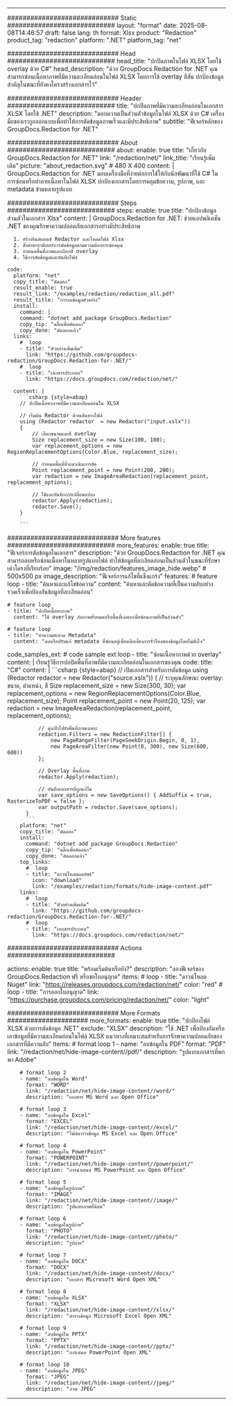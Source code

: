 
---
############################# Static ############################
layout: "format"
date:  2025-08-08T14:46:57
draft: false
lang: th
format: Xlsx
product: "Redaction"
product_tag: "redaction"
platform: ".NET"
platform_tag: "net"

############################# Head ############################
head_title: "ปกปิดภาพในไฟล์ XLSX โดยใช้ overlay ด้วย C#"
head_description: "ด้วย GroupDocs.Redaction for .NET คุณสามารถซ่อนเนื้อหาภาพที่มีความละเอียดอ่อนในไฟล์ XLSX โดยการใช้ overlay สีสัน ปกป้องข้อมูลสำคัญในขณะที่ยังคงโครงสร้างเอกสารไว้"

############################# Header ############################
title: "ปกปิดภาพที่มีความละเอียดอ่อนในเอกสาร XLSX โดยใช้ .NET" 
description: "มอบความเป็นส่วนตัวข้อมูลในไฟล์ XLSX ด้วย C# เครื่องมือของเราถูกออกแบบเพื่อทำให้การตัดข้อมูลภาพเร็วและมีประสิทธิภาพ"
subtitle: "ฟีเจอร์หลักของ GroupDocs.Redaction for .NET" 

############################# About ############################
about:
    enable: true
    title: "เกี่ยวกับ GroupDocs.Redaction for .NET"
    link: "/redaction/net/"
    link_title: "เรียนรู้เพิ่มเติม"
    picture: "about_redaction.svg" # 480 X 400
    content: |
       GroupDocs.Redaction for .NET มอบเครื่องมือที่ง่ายต่อการใช้ให้กับนักพัฒนาที่ใช้ C# ในการซ่อนหรือทำลายเนื้อหาในไฟล์ XLSX ปกป้องเอกสารโดยการคลุมข้อความ, รูปภาพ, และ metadata ข้ามหลายรูปแบบ

############################# Steps ############################
steps:
    enable: true
    title: "ปกป้องข้อมูลส่วนตัวในเอกสาร Xlsx"
    content: |
      GroupDocs.Redaction for .NET: ช่วยแอปพลิเคชัน .NET ของคุณรักษาความปลอดภัยเอกสารอย่างมีประสิทธิภาพ
      
      1. สร้างอินสแตนซ์ Redactor และโหลดไฟล์ Xlsx
      2. ตั้งค่าพารามิเตอร์การตัดข้อมูลตามความต้องการของคุณ
      3. กำหนดพื้นที่ภาพและเลือกสี overlay
      4. ใช้การตัดข้อมูลและบันทึกไฟล์
   
    code:
      platform: "net"
      copy_title: "คัดลอก"
      result_enable: true
      result_link: "/examples/redaction/redaction_all.pdf"
      result_title: "การลบข้อมูลตัวอย่าง"
      install:
        command: |
        command: "dotnet add package GroupDocs.Redaction"
        copy_tip: "คลิ๊กเพื่อคัดลอก"
        copy_done: "คัดลอกแล้ว"
      links:
        #  loop
        - title: "ตัวอย่างเพิ่มเติม"
          link: "https://github.com/groupdocs-redaction/GroupDocs.Redaction-for-.NET/"
        #  loop
        - title: "เอกสารประกอบ"
          link: "https://docs.groupdocs.com/redaction/net/"
          
      content: |
        ```csharp {style=abap}
        // ปกปิดเนื้อหาภาพที่มีความละเอียดอ่อนใน XLSX

        // เริ่มต้น Redactor ด้วยเส้นทางไฟล์
        using (Redactor redactor  = new Redactor("input.xslx"))
        {
            // เลือกขนาดและสี overlay
            Size replacement_size = new Size(100, 100);
            var replacement_options = new RegionReplacementOptions(Color.Blue, replacement_size);

            // กำหนดพื้นที่ที่จะดำเนินการตัด
            Point replacement_point = new Point(200, 200);
            var redaction = new ImageAreaRedaction(replacement_point, replacement_options);
            
            // ใช้และบันทึกการเปลี่ยนแปลง
            redactor.Apply(redaction);
            redactor.Save();
        }
        
        ```            


############################# More features ############################
more_features:
  enable: true
  title: "ฟีเจอร์การตัดข้อมูลในเอกสาร"
  description: "ด้วย GroupDocs.Redaction for .NET คุณสามารถลบหรือซ่อนเนื้อหาในหลายรูปแบบไฟล์ ทำให้ข้อมูลที่ละเอียดอ่อนเป็นส่วนตัวในขณะที่รักษาเค้าโครงที่เรียบร้อย"
  image: "/img/redaction/features_image_hide.webp" # 500x500 px
  image_description: "ฟีเจอร์การแก้ไขที่แข็งแกร่ง"
  features:
    # feature loop
    - title: "ค้นหาและแก้ไขข้อความ"
      content: "ค้นหาและตัดข้อความที่เป็นความลับอย่างรวดเร็วเพื่อป้องกันข้อมูลที่ละเอียดอ่อน"

    # feature loop
    - title: "ปกปิดเนื้อหาภาพ"
      content: "ใช้ overlay กับภาพทั้งหมดหรือพื้นที่เฉพาะเพื่อซ่อนภาพที่เป็นส่วนตัว"

    # feature loop
    - title: "ทำความสะอาด Metadata"
      content: "ลบหรือปรับแก้ metadata ที่ซ่อนอยู่เพื่อหลีกเลี่ยงการรั่วไหลของข้อมูลโดยไม่ตั้งใจ"
      
  code_samples_ext:
    # code sample ext loop
    - title: "ซ่อนเนื้อหาภาพด้วย overlay"
      content: |
        เรียนรู้วิธีการปกปิดพื้นที่ภาพที่มีความละเอียดอ่อนในเอกสารของคุณ
      code:
        title: "C#"
        content: |
          ```csharp {style=abap}
          //  เปิดเอกสารสำหรับการตัดข้อมูล
          using (Redactor redactor  = new Redactor("source.xslx"))
          {
              // ระบุคุณลักษณะ overlay: ขนาด, ตำแหน่ง, สี
              Size replacement_size = new Size(300, 30);
              var replacement_options = new RegionReplacementOptions(Color.Blue, replacement_size);
              Point replacement_point = new Point(20, 125);
              var redaction = new ImageAreaRedaction(replacement_point, replacement_options);
 
              // มุ่งเป้าไปยังพื้นที่ภาพเฉพาะ
              redaction.Filters = new RedactionFilter[] {
                  new PageRangeFilter(PageSeekOrigin.Begin, 0, 1),
                  new PageAreaFilter(new Point(0, 300), new Size(600, 600))
              };

              // Overlay พื้นที่ภาพ
              redactor.Apply(redaction);

              // บันทึกเอกสารที่ถูกแก้ไข
              var save_options = new SaveOptions() { AddSuffix = true, RasterizeToPDF = false };
              var outputPath = redactor.Save(save_options);
          }
          ```
        platform: "net"
        copy_title: "คัดลอก"
        install:
          command: "dotnet add package GroupDocs.Redaction"
          copy_tip: "คลิ๊กเพื่อคัดลอก"
          copy_done: "คัดลอกแล้ว"
        top_links:
          #  loop
          - title: "ดาวน์โหลดผลลัพธ์"
            icon: "download"
            link: "/examples/redaction/formats/hide-image-content.pdf"
        links:
          #  loop
          - title: "ตัวอย่างเพิ่มเติม"
            link: "https://github.com/groupdocs-redaction/GroupDocs.Redaction-for-.NET/"
          #  loop
          - title: "เอกสารประกอบ"
            link: "https://docs.groupdocs.com/redaction/net/"


############################# Actions ############################

actions:
  enable: true
  title: "พร้อมเริ่มต้นหรือยัง?"
  description: "ลองฟีเจอร์ของ GroupDocs.Redaction ฟรี หรือขอใบอนุญาต"
  items:
    #  loop
    - title: "ดาวน์โหลด Nuget"
      link: "https://releases.groupdocs.com/redaction/net/"
      color: "red"
        #  loop
    - title: "การออกใบอนุญาต"
      link: "https://purchase.groupdocs.com/pricing/redaction/net/"
      color: "light"


############################# More Formats #####################
more_formats:
    enable: true
    title: "ปกป้องไฟล์ XLSX ด้วยการตัดข้อมูล .NET"
    exclude: "XLSX"
    description: "ใช้ .NET เพื่อป้องกันหรือเอาข้อมูลที่มีความละเอียดอ่อนในไฟล์ XLSX แนวทางที่เหมาะสมสำหรับการรักษาความปลอดภัยของเอกสารที่มีความลับ"
    items: 
        # format loop 1
        - name: "ลบข้อมูลใน PDF"
          format: "PDF"
          link: "/redaction/net/hide-image-content//pdf/"
          description: "รูปแบบเอกสารที่พกพา Adobe"

        # format loop 2
        - name: "ลบข้อมูลใน Word"
          format: "WORD"
          link: "/redaction/net/hide-image-content//word/"
          description: "เอกสาร MS Word และ Open Office"
          
        # format loop 3
        - name: "ลบข้อมูลใน Excel"
          format: "EXCEL"
          link: "/redaction/net/hide-image-content//excel/"
          description: "ไฟล์ตารางข้อมูล MS Excel และ Open Office"

        # format loop 4
        - name: "ลบข้อมูลใน PowerPoint"
          format: "POWERPOINT"
          link: "/redaction/net/hide-image-content//powerpoint/"
          description: "การนำเสนอ MS PowerPoint และ Open Office"

        # format loop 5
        - name: "ลบข้อมูลในรูปภาพ"
          format: "IMAGE"
          link: "/redaction/net/hide-image-content//image/"
          description: "รูปแบบภาพที่นิยม"

        # format loop 6
        - name: "ลบข้อมูลในรูปถ่าย"
          format: "PHOTO"
          link: "/redaction/net/hide-image-content//photo/"
          description: "รูปถ่าย"

        # format loop 7
        - name: "ลบข้อมูลใน DOCX"
          format: "DOCX"
          link: "/redaction/net/hide-image-content//docx/"
          description: "เอกสาร Microsoft Word Open XML"
          
        # format loop 8
        - name: "ลบข้อมูลใน XLSX"
          format: "XLSX"
          link: "/redaction/net/hide-image-content//xlsx/"
          description: "ตารางข้อมูล Microsoft Excel Open XML"
          
        # format loop 9
        - name: "ลบข้อมูลใน PPTX"
          format: "PPTX"
          link: "/redaction/net/hide-image-content//pptx/"
          description: "การเสนอ PowerPoint Open XML"

        # format loop 10
        - name: "ลบข้อมูลใน JPEG"
          format: "JPEG"
          link: "/redaction/net/hide-image-content//jpeg/"
          description: "ภาพ JPEG"


---